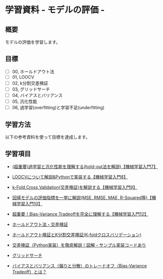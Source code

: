 # 学習資料 - モデルの評価 - 
## 概要
モデルの評価を学習します。

## 目標
- [ ] 00, ホールドアウト法
- [ ] 01, LOOCV
- [ ] 02, k分割交差検証
- [ ] 03, グリッドサーチ
- [ ] 04, バイアスとバリアンス
- [ ] 05, 汎化性能
- [ ] 06, 過学習(overfitting)と学習不足(underfitting)

## 学習方法
以下の参考資料を使って目標を達成します。

## 学習項目
- [(超重要)過学習と汎化性能を理解する(hold-out法を解説)【機械学習入門7】](https://datawokagaku.com/holdout/)
- [LOOCVについて解説&Pythonで実装する【機械学習入門8】](https://datawokagaku.com/loocv/)
- [k-Fold Cross Validation(交差検証)を解説する【機械学習入門9】](https://datawokagaku.com/kfoldcv/)
- [回帰モデルの評価指標を一挙に解説(MSE, RMSE, MAE, R-Squared等)【機械学習入門10】](https://datawokagaku.com/reg_metrics/)
- [超重要！Bias-Variance Tradeoffを完全に理解する【機械学習入門12】](https://datawokagaku.com/bias_variance_tradeoff/)

- [ホールドアウト法・交差検証](https://aiacademy.jp/texts/show/?id=299&context=subject-metrics)
- [ホールドアウト検証とK分割交差検証(K-foldクロスバリデーション)](https://di-acc2.com/analytics/ai/6498/)
- [交差検証（Python実装）を徹底解説！図解・サンプル実装コードあり](https://www.codexa.net/cross_validation/)
- [グリッドサーチ](https://aiacademy.jp/texts/show/?id=542&context=subject-metrics)
- [バイアスとバリアンス（偏りと分散）のトレードオフ（Bias-Variance Tradeoff）とは？](https://atmarkit.itmedia.co.jp/ait/articles/2009/09/news025.html)
